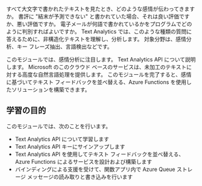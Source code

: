 すべて大文字で書かれたテキストを見たとき、どのような感情が伝わってきますか。 書評に "結末が予測できない" と書かれていた場合、それは良い評価ですか、悪い評価ですか。 電子メールが何語で書かれているかをプログラムでどのように判別すればよいですか。 Text Analytics では、このような種類の質問に答えるために、非構造化テキストを理解し、分析します。 対象分野は、感情分析、キー フレーズ抽出、言語検出などです。

 このモジュールでは、感情分析に注目します。 Text Analytics API について説明します。 Microsoft のこのクラウド ベースのサービスは、未加工のテキストに対する高度な自然言語処理を提供します。 このモジュールを完了すると、感情に基づいてテキスト フィードバックを並べ替える、Azure Functions を使用したソリューションを構築できます。

## <a name="learning-objectives"></a>学習の目的  

このモジュールでは、次のことを行います。

- Text Analytics API について学習します
- Text Analytics API キーにサインアップします
- Text Analytics API を使用してテキスト フィードバックを並べ替える、Azure Functions によるサービスを設計および構築します
- バインディングによる支援を受けて、関数アプリ内で Azure Queue ストレージ メッセージの読み取りと書き込みを行います
